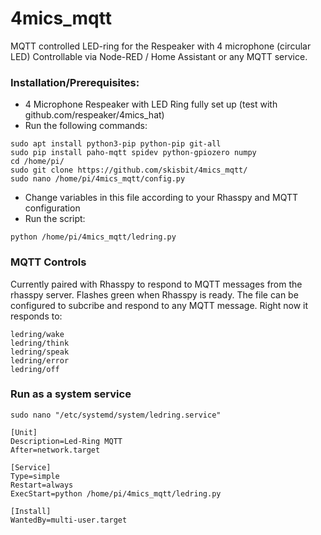 # 4mics_mqtt
MQTT controlled LED-ring for the Respeaker with 4 microphone (circular LED)
Controllable via Node-RED / Home Assistant or any MQTT service.

### Installation/Prerequisites:
* 4 Microphone Respeaker with LED Ring fully set up (test with github.com/respeaker/4mics_hat)
* Run the following commands:
```
sudo apt install python3-pip python-pip git-all
sudo pip install paho-mqtt spidev python-gpiozero numpy
cd /home/pi/
sudo git clone https://github.com/skisbit/4mics_mqtt/
sudo nano /home/pi/4mics_mqtt/config.py
```
* Change variables in this file according to your Rhasspy and MQTT configuration
* Run the script:
```
python /home/pi/4mics_mqtt/ledring.py
```

### MQTT Controls
Currently paired with Rhasspy to respond to MQTT messages from the rhasspy server. Flashes green when Rhasspy is ready.
The file can be configured to subcribe and respond to any MQTT message. Right now it responds to:
```
ledring/wake
ledring/think
ledring/speak
ledring/error
ledring/off
```

### Run as a system service
```
sudo nano "/etc/systemd/system/ledring.service"
```

```
[Unit]
Description=Led-Ring MQTT
After=network.target

[Service]
Type=simple
Restart=always
ExecStart=python /home/pi/4mics_mqtt/ledring.py

[Install]
WantedBy=multi-user.target
```
